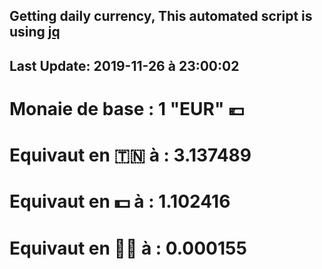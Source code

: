 ## Getting daily currency, This automated script is using [jq](https://stedolan.github.io/jq/)
## Last Update:  2019-11-26 à 23:00:02
 # Monaie de base : 1 "EUR" 💶 
 # Equivaut en 🇹🇳 à :  3.137489 
 # Equivaut en 💵 à : 1.102416
 # Equivaut en 🐱‍💻 à :  0.000155
